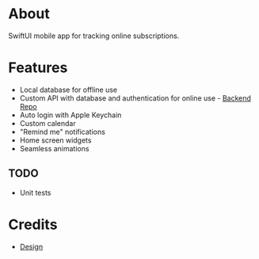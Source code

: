 # About
SwiftUI mobile app for tracking online subscriptions.

# Features
- Local database for offline use
- Custom API with database and authentication for online use - [Backend Repo](https://github.com/wojtekoziol/SubbMeBackend)
- Auto login with Apple Keychain
- Custom calendar
- "Remind me" notifications
- Home screen widgets
- Seamless animations

## TODO
- Unit tests

# Credits
- [Design](https://dribbble.com/shots/24922189-Subscription-tracker-multiple-subscriptions-in-one-day)

